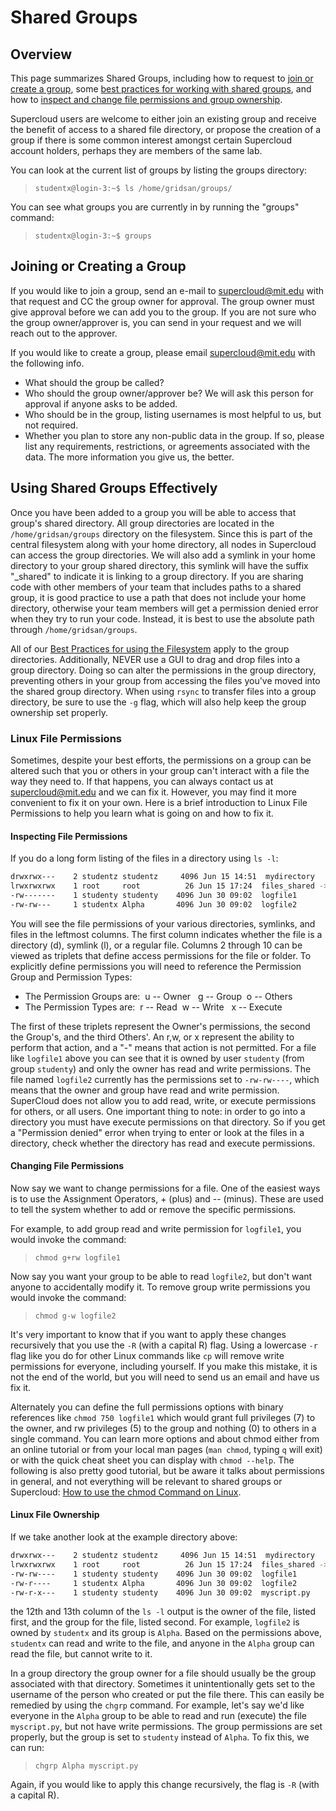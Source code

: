 # Shared Groups

## Overview

This page summarizes Shared Groups, including how to request to [join or
create a group](shared-groups.md#joining-or-creating-a-group), some
[best practices for working with
shared groups](shared-groups.md#using-shared-groups-effectively), and how to
[inspect and change file
permissions and group ownership](shared-groups.md#linux-file-permissions).

Supercloud users are welcome to either join an existing group and
receive the benefit of access to a shared file directory, or propose the
creation of a group if there is some common interest amongst certain
Supercloud account holders, perhaps they are members of the same lab.

You can look at the current list of groups by listing the groups
directory:

> `studentx@login-3:~$ ls /home/gridsan/groups/`

You can see what groups you are currently in by running the "groups"
command:

> `studentx@login-3:~$ groups`

## Joining or Creating a Group

If you would like to join a group, send an e-mail to
[supercloud@mit.edu](mailto:supercloud@mit.edu) with that request and CC the group owner for
approval. The group owner must give approval before we can add you to
the group. If you are not sure who the group owner/approver is, you can
send in your request and we will reach out to the approver.

If you would like to create a group, please email
[supercloud@mit.edu](mailto:supercloud@mit.edu?subject=New%20Group%20Request&body=I%20would%20like%20to%20request%20a%20shared%20group.%0A%0AGroup%20name%3A%20%0AGroup%20owner%2Fapprover%3A%0AGroup%20members%3A%0ADo%20you%20plan%20to%20store%20any%20non-public%20data%20in%20the%20group%3F%20Yes%20or%20no%3A%20%0AIf%20yes%2C%20please%20list%20any%20requirements%2C%20restrictions%2C%20or%20agreements%20associated%20with%20the%20data%3A)
with the following info.

- What should the group be called?
- Who should the group owner/approver be? We will ask this person for
    approval if anyone asks to be added.
- Who should be in the group, listing usernames is most helpful to us,
    but not required.
- Whether you plan to store any non-public data in the group. If so,
    please list any requirements, restrictions, or agreements associated
    with the data. The more information you give us, the better.

## Using Shared Groups Effectively

Once you have been added to a group you will be able to access that
group's shared directory. All group directories are located in the
`/home/gridsan/groups` directory on the filesystem. Since this is part
of the central filesystem along with your home directory, all nodes in
Supercloud can access the group directories. We will also add a symlink
in your home directory to your group shared directory, this symlink will
have the suffix "_shared" to indicate it is linking to a group
directory. If you are sharing code with other members of your team that
includes paths to a shared group, it is good practice to use a path that
does not include your home directory, otherwise your team members will
get a permission denied error when they try to run your code. Instead,
it is best to use the absolute path through `/home/gridsan/groups`.

All of our [Best Practices for using the
Filesystem](../best-practices/filesystem.md)
apply to the group directories. Additionally, NEVER use a GUI to drag
and drop files into a group directory. Doing so can alter the
permissions in the group directory, preventing others in your group from
accessing the files you've moved into the shared group directory. When
using `rsync` to transfer files into a group directory, be sure to use
the `-g` flag, which will also help keep the group ownership set
properly.

### Linux File Permissions

Sometimes, despite your best efforts, the permissions on a group can be
altered such that you or others in your group can't interact with a file
the way they need to. If that happens, you can always contact us at
<supercloud@mit.edu> and we can fix it. However, you may find it more
convenient to fix it on your own. Here is a brief introduction to Linux
File Permissions to help you learn what is going on and how to fix it.

#### Inspecting File Permissions

If you do a long form listing of the files in a directory using `ls -l`:

```bash
drwxrwx---    2 studentz studentz     4096 Jun 15 14:51  mydirectory
lrwxrwxrwx    1 root     root          26 Jun 15 17:24  files_shared -> ../groups/fileshare
-rw-------    1 studenty studenty    4096 Jun 30 09:02  logfile1
-rw-rw---     1 studentx Alpha       4096 Jun 30 09:02  logfile2
```

You will see the file permissions of your various directories, symlinks,
and files in the leftmost columns. The first column indicates whether
the file is a directory (d), symlink (l), or a regular file. Columns 2
through 10 can be viewed as triplets that define access permissions for
the file or folder. To explicitly define permissions you will need to
reference the Permission Group and Permission Types:

- The Permission Groups are:  u -- Owner   g -- Group  o -- Others  
- The Permission Types are:  r -- Read  w -- Write   x -- Execute

The first of these triplets represent the Owner's permissions, the
second the Group's, and the third Others'. An r,w, or x represent the
ability to perform that action, and a "-" means that action is not
permitted. For a file like `logfile1` above you can see that it is owned
by user `studenty` (from group `studenty`) and only the owner has read
and write permissions. The file named `logfile2` currently has the
permissions set to `-rw-rw----`, which means that the owner and group
have read and write permission. SuperCloud does not allow you to add
read, write, or execute permissions for others, or all users. One
important thing to note: in order to go into a directory you must have
execute permissions on that directory. So if you get a "Permission
denied" error when trying to enter or look at the files in a directory,
check whether the directory has read and execute permissions.

#### Changing File Permissions

Now say we want to change permissions for a file. One of the easiest
ways is to use the Assignment Operators, + (plus) and -- (minus). These
are used to tell the system whether to add or remove the specific
permissions.

For example, to add group read and write permission for `logfile1`, you
would invoke the command:

> `chmod g+rw logfile1`

Now say you want your group to be able to read `logfile2`, but don't
want anyone to accidentally modify it. To remove group write permissions
you would invoke the command:

> `chmod g-w logfile2`

It's very important to know that if you want to apply these changes
recursively that you use the `-R` (with a capital R) flag. Using a
lowercase `-r` flag like you do for other Linux commands like `cp` will
remove write permissions for everyone, including yourself. If you make
this mistake, it is not the end of the world, but you will need to send
us an email and have us fix it.

Alternately you can define the full permissions options with binary
references like `chmod 750 logfile1` which would grant full privileges
(7) to the owner, and rw privileges (5) to the group and nothing (0) to
others in a single command. You can learn more options and about chmod
either from an online tutorial or from your local man pages
(`man chmod`, typing `q` will exit) or with the quick cheat sheet you
can display with `chmod --help`. The following is also pretty good
tutorial, but be aware it talks about permissions in general, and not
everything will be relevant to shared groups or Supercloud: [How to use
the chmod Command on
Linux](https://www.howtogeek.com/437958/how-to-use-the-chmod-command-on-linux/).

#### Linux File Ownership

If we take another look at the example directory above:

```bash
drwxrwx---    2 studentz studentz     4096 Jun 15 14:51  mydirectory
lrwxrwxrwx    1 root     root          26 Jun 15 17:24  files_shared -> ../groups/fileshare
-rw-rw----    1 studenty studenty    4096 Jun 30 09:02  logfile1
-rw-r----     1 studentx Alpha       4096 Jun 30 09:02  logfile2
-rw-r-x---    1 studenty studenty    4096 Jun 30 09:02  myscript.py
```

the 12th and 13th column of the `ls -l` output is the owner of the file,
listed first, and the group for the file, listed second. For example,
`logfile2` is owned by `studentx` and its group is `Alpha`. Based on the
permissions above, `studentx` can read and write to the file, and anyone
in the `Alpha` group can read the file, but cannot write to it.

In a group directory the group owner for a file should usually be the
group associated with that directory. Sometimes it unintentionally gets
set to the username of the person who created or put the file there.
This can easily be remedied by using the `chgrp` command. For example,
let's say we'd like everyone in the `Alpha` group to be able to read and
run (execute) the file `myscript.py`, but not have write permissions.
The group permissions are set properly, but the group is set to
`studenty` instead of `Alpha`. To fix this, we can run:

> `chgrp Alpha myscript.py`

Again, if you would like to apply this change recursively, the flag is
`-R` (with a capital R).
